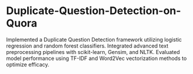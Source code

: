 # Duplicate-Question-Detection-on-Quora
Implemented a Duplicate Question Detection framework utilizing logistic regression and random forest classifiers. Integrated advanced text preprocessing pipelines with scikit-learn, Gensim, and NLTK. Evaluated model performance using TF-IDF and Word2Vec vectorization methods to optimize efficacy.
